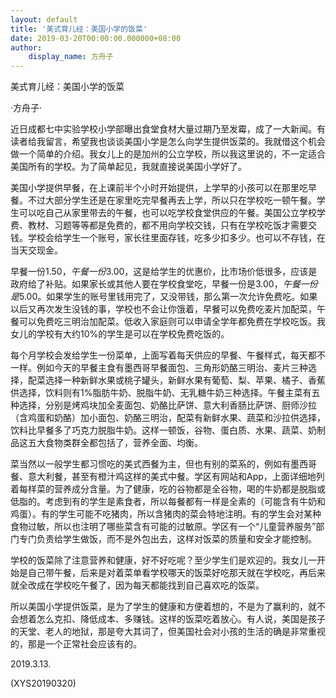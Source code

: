 ```yaml
---
layout: default
title: '美式育儿经：美国小学的饭菜'
date: 2019-03-20T00:00:00.000000+08:00
author:
    display_name: 方舟子
---
```


美式育儿经：美国小学的饭菜

·方舟子·

近日成都七中实验学校小学部曝出食堂食材大量过期乃至发霉，成了一大新闻。有读者给我留言，希望我也谈谈美国小学是怎么向学生提供饭菜的。我就借这个机会做一个简单的介绍。我女儿上的是加州的公立学校，所以我这里说的，不一定适合美国所有的学校。为了简单起见，我就直接说美国小学好了。

美国小学提供早餐，在上课前半个小时开始提供，上学早的小孩可以在那里吃早餐。不过大部分学生还是在家里吃完早餐再去上学，所以只在学校吃一顿午餐。学生可以吃自己从家里带去的午餐，也可以吃学校食堂供应的午餐。美国公立学校学费、教材、习题等等都是免费的，都不用向学校交钱，只有在学校吃饭才需要交钱。学校会给学生一个账号，家长往里面存钱，吃多少扣多少。也可以不存钱，在当天交现金。

早餐一份$1.50，午餐一份$3.00，这是给学生的优惠价，比市场价低很多，应该是政府给了补贴。如果家长或其他人要在学校食堂吃，早餐一份是$3.00，午餐一份是$5.00。如果学生的账号里钱用完了，又没带钱，那么第一次允许免费吃。如果以后又再次发生没钱的事，学校也不会让你饿着，早餐可以免费吃麦片加配菜，午餐可以免费吃三明治加配菜。低收入家庭则可以申请全学年都免费在学校吃饭。我女儿的学校有大约10%的学生是可以在学校免费吃饭的。

每个月学校会发给学生一份菜单，上面写着每天供应的早餐、午餐样式，每天都不一样。例如今天的早餐主食有墨西哥早餐面包、三角形奶酪三明治、麦片三种选择，配菜选择一种新鲜水果或桃子罐头，新鲜水果有葡萄、梨、苹果、橘子、香蕉供选择，饮料则有1%脂肪牛奶、脱脂牛奶、无乳糖牛奶三种选择。午餐主菜有五种选择，分别是烤鸡块加全麦面包、奶酪比萨饼、意大利香肠比萨饼、厨师沙拉（含鸡蛋和奶酪）加小面包、奶酪三明治，配菜有新鲜水果、蔬菜和沙拉供选择，饮料比早餐多了巧克力脱脂牛奶。这样一顿饭，谷物、蛋白质、水果、蔬菜、奶制品这五大食物类群全都包括了，营养全面、均衡。

菜当然以一般学生都习惯吃的美式西餐为主，但也有别的菜系的，例如有墨西哥餐、意大利餐，甚至有橙汁鸡这样的美式中餐。学区有网站和App，上面详细地列着每样菜的营养成分含量。为了健康，吃的谷物都是全谷物，喝的牛奶都是脱脂或低脂的。考虑到有的学生是素食者，所以每餐都有一样是全素的（可能含有牛奶和鸡蛋）。有的学生可能不吃猪肉，所以含猪肉的菜会特地注明。有的学生会对某种食物过敏，所以也注明了哪些菜含有可能的过敏原。学区有一个“儿童营养服务”部门专门负责给学生做饭，而不是外包出去，这样对饭菜的质量和安全才能控制。

学校的饭菜除了注意营养和健康，好不好吃呢？至少学生们是欢迎的。我女儿一开始是自己带午餐，后来是对着菜单看学校哪天的饭菜好吃那天就在学校吃，再后来就全改成在学校吃午餐了，因为每天都能找到自己喜欢吃的饭菜。

所以美国小学提供饭菜，是为了学生的健康和方便着想的，不是为了赢利的，就不会想着怎么克扣、降低成本、多赚钱。这样的饭菜吃着放心。有人说，美国是孩子的天堂、老人的地狱，那是夸大其词了，但美国社会对小孩的生活的确是非常重视的，那是一个正常社会应该有的。

2019.3.13.

(XYS20190320)

